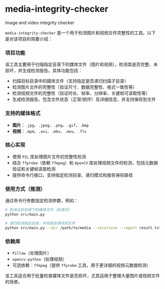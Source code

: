 # media-integrity-checker
Image and video integrity checker

`media-integrity-checker` 是一个用于检测图片和视频文件完整性的工具。以下是对该项目的简要介绍：


### 项目功能
该工具主要用于扫描指定目录下的媒体文件（图片和视频），检测其是否完整、未损坏，并生成检测报告。具体功能包括：
- 扫描目标目录中的媒体文件（支持指定是否递归扫描子目录）
- 检测图片文件的完整性（验证尺寸、数据完整性、格式一致性等）
- 检测视频文件的完整性（验证时长、帧率、分辨率、关键帧可读取性等）
- 生成检测报告，包含文件状态（正常/损坏）及详细信息，并支持保存到文件


### 支持的媒体格式
- **图片**：`.jpg`、`.jpeg`、`.png`、`.gif`、`.bmp`
- **视频**：`.mp4`、`.avi`、`.mkv`、`.mov`、`.flv`


### 核心实现
- 使用 `PIL` 库处理图片文件的完整性检测
- 结合 `ffprobe`（依赖 `ffmpeg`）和 `OpenCV` 库处理视频文件的检测，包括元数据验证和关键帧读取检测
- 提供命令行接口，支持指定检测目录、递归模式和报告保存路径


### 使用方式（推测）
通过命令行参数指定检测参数，例如：
```bash
# 检测当前目录下的媒体文件（非递归）
python src/main.py

# 递归检测指定目录，并将报告保存到文件
python src/main.py --dir /path/to/media --recursive --report result.txt
```


### 依赖库
- `Pillow`（处理图片）
- `opencv-python`（处理视频）
- 可选依赖：`ffmpeg`（提供 `ffprobe` 工具，用于更详细的视频元数据检测）


该工具适合用于批量检查媒体文件是否损坏，尤其适用于整理大量图片或视频文件的场景。
